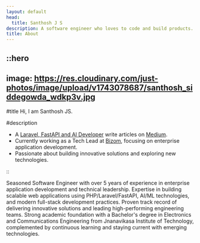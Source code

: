 ```yaml
---
layout: default
head:
  title: Santhosh J S
description: A software engineer who loves to code and build products.
title: About
---
```


::hero
---
image: https://res.cloudinary.com/just-photos/image/upload/v1743078687/santhosh_siddegowda_wdkp3v.jpg
---
#title
Hi, I am Santhosh JS.

#description
- A [Laravel, FastAPI and AI Developer](https://github.com/santhoshsiddegowda) write articles on [Medium](https://medium.com/@santhoshsiddegowda).
- Currently working as a Tech Lead at [Bizom](https://www.bizom.com/), focusing on enterprise application development.
- Passionate about building innovative solutions and exploring new technologies.

::

Seasoned Software Engineer with over 5 years of experience in enterprise application development and technical leadership. Expertise in building scalable web applications using PHP/Laravel/FastAPI, AI/ML technologies, and modern full-stack development practices. Proven track record of delivering innovative solutions and leading high-performing engineering teams. Strong academic foundation with a Bachelor's degree in Electronics and Communications Engineering from Jnanavikasa Institute of Technology, complemented by continuous learning and staying current with emerging technologies.


